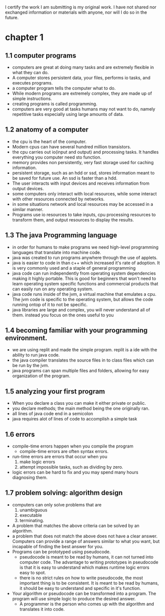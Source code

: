 I certify the work I am submitting is my original work. I have not shared nor exchanged information or materials with anyone, nor will I do so in the future.

# chapter 1
## 1.1 computer programs
- computers are great at doing many tasks and are extremely flexible in what they can do. 
- A computer stores persistent data, your  files, performs io tasks, and executes programs. 
- a computer program tells the computer what to do.
- While modern programs are extremely complex, they are made up of simple instructions. 
- creating programs is called programming. 
- computers are very good at tasks humans may not want to do, namely repetitive tasks especially using large amounts of data. 
## 1.2 anatomy of a computer
- the cpu is the heart of the computer. 
- Modern cpus can have several hundred million transistors. 
- the cpu carries out io(input and output) and processing tasks. It handles everything you computer need sto function.  
- memory provides non persistently, very fast storage used for caching information.
- persistent storage, such as an hdd or ssd, stores information meant to be saved for future use. An ssd is faster than a hdd. 
- The user interacts with input devices and receives information from output devices. 
- some computers only interact with local resources, while some interact with other resources connected by networks.
- in some situations network and local resources may be accessed in a similar manner. 
- Programs use io resources to take inputs, cpu processing resources to transform them, and output resources to display the results. 
## 1.3 The java Programming language
- in order for humans to make programs we need high-level programming languages that translate into machine code. 
- java was created to run programs anywhere through the use of applets. 
- java is easier to code in than c++ which increased it's rate of adoption. It is very commonly used and a staple of general programming 
- java code can run independently from operating system dependencies making it highly portable. This is good for beginners that won't need to learn operating system specific functions and commercial products that can easily run on any operating system. 
- java code runs inside of the jvm, a virtual machine that emulates a cpu. The jvm code is specific to the operating system, but allows the code running ontop of it to not be specific. 
- java libraries are large and complex, you will never understand all of them. instead you focus on the ones useful to you
## 1.4 becoming familiar with your programming environment. 
- we are using replit and made the simple program. replit is a ide with the ability to run java code. 
- the java compiler translates the source files in to class files which can be run by the jvm.
- java programs can span multiple files and folders, allowing for easy organization of the program. 
## 1.5 analyzing your first program
- When you declare a class you can make it either private or public. 
- you declare methods; the main method being the one originally ran. 
- all lines of java code end in a semicolon
- java requires alot of lines of code to accomplish a simple task
## 1.6 errors
- compile-time errors happen when you compile the program
	- compile-time errors are often syntax errors. 
- run-time errors are errors that occur when you 
	1. make logic errors
	2. attempt impossible tasks, such as dividing by zero.
- logic errors can be hard to fix and you may spend many hours diagnosing them. 
## 1.7 problem solving: algorithm design
- computers can only solve problems that are
	1. unambiguous
	2. executable
	3. terminating. 
- A problem that matches the above criteria can be solved by an algorithm. 
- a problem that does not match the above does not have a clear answer. Computers can provide a range of answers similar to what you want, but incapable of finding the best answer for you.  
- Programs can be prototyped using pseudocode. 
	- pseudocode is meant to be read by humans, it can not turned into computer code. The advantage to writing prototypes in pseudocode is that it is easy to understand which makes runtime logic errors easy to spot. 
	- there is no strict rules on how to write pseudocode, the most important thing is to be consistent. It is meant to be read by humans, it should be easy to understand and specific in it's function. 
- Your algorithm or pseudocode can be transformed into a program. The program will use simple logic to produce the desired answer. 
	- A programmer is the person who comes up with the algorithm and translates it into code. 